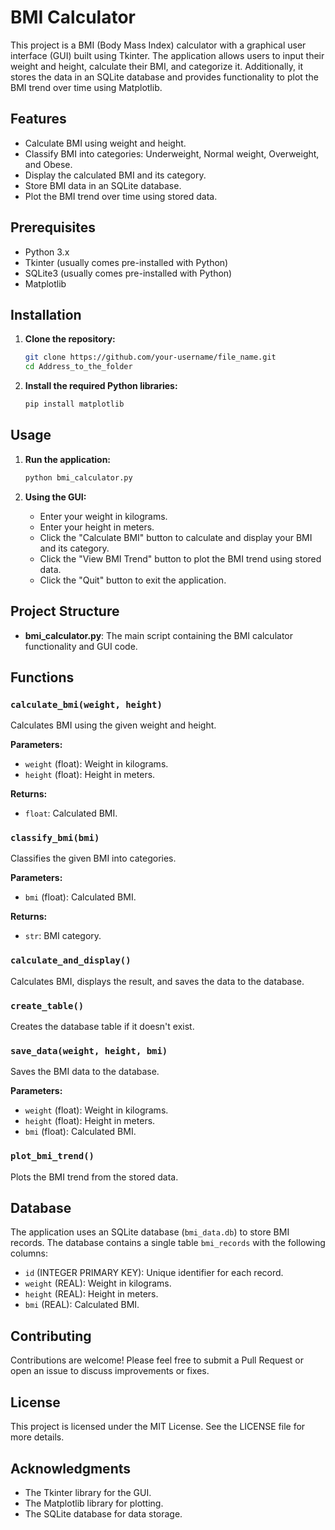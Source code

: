 

# BMI Calculator

This project is a BMI (Body Mass Index) calculator with a graphical user interface (GUI) built using Tkinter. The application allows users to input their weight and height, calculate their BMI, and categorize it. Additionally, it stores the data in an SQLite database and provides functionality to plot the BMI trend over time using Matplotlib.

## Features

- Calculate BMI using weight and height.
- Classify BMI into categories: Underweight, Normal weight, Overweight, and Obese.
- Display the calculated BMI and its category.
- Store BMI data in an SQLite database.
- Plot the BMI trend over time using stored data.

## Prerequisites

- Python 3.x
- Tkinter (usually comes pre-installed with Python)
- SQLite3 (usually comes pre-installed with Python)
- Matplotlib

## Installation

1. **Clone the repository:**
   ```bash
   git clone https://github.com/your-username/file_name.git
   cd Address_to_the_folder
   ```

2. **Install the required Python libraries:**
   ```bash
   pip install matplotlib
   ```

## Usage

1. **Run the application:**
   ```bash
   python bmi_calculator.py
   ```

2. **Using the GUI:**
   - Enter your weight in kilograms.
   - Enter your height in meters.
   - Click the "Calculate BMI" button to calculate and display your BMI and its category.
   - Click the "View BMI Trend" button to plot the BMI trend using stored data.
   - Click the "Quit" button to exit the application.

## Project Structure

- **bmi_calculator.py**: The main script containing the BMI calculator functionality and GUI code.

## Functions

### `calculate_bmi(weight, height)`

Calculates BMI using the given weight and height.

**Parameters:**
- `weight` (float): Weight in kilograms.
- `height` (float): Height in meters.

**Returns:**
- `float`: Calculated BMI.

### `classify_bmi(bmi)`

Classifies the given BMI into categories.

**Parameters:**
- `bmi` (float): Calculated BMI.

**Returns:**
- `str`: BMI category.

### `calculate_and_display()`

Calculates BMI, displays the result, and saves the data to the database.

### `create_table()`

Creates the database table if it doesn't exist.

### `save_data(weight, height, bmi)`

Saves the BMI data to the database.

**Parameters:**
- `weight` (float): Weight in kilograms.
- `height` (float): Height in meters.
- `bmi` (float): Calculated BMI.

### `plot_bmi_trend()`

Plots the BMI trend from the stored data.

## Database

The application uses an SQLite database (`bmi_data.db`) to store BMI records. The database contains a single table `bmi_records` with the following columns:
- `id` (INTEGER PRIMARY KEY): Unique identifier for each record.
- `weight` (REAL): Weight in kilograms.
- `height` (REAL): Height in meters.
- `bmi` (REAL): Calculated BMI.

## Contributing

Contributions are welcome! Please feel free to submit a Pull Request or open an issue to discuss improvements or fixes.

## License

This project is licensed under the MIT License. See the LICENSE file for more details.

## Acknowledgments

- The Tkinter library for the GUI.
- The Matplotlib library for plotting.
- The SQLite database for data storage.

